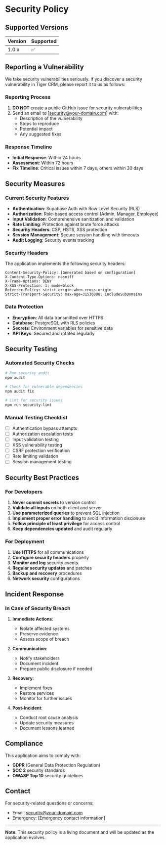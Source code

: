 # Security Policy

## Supported Versions

| Version | Supported          |
| ------- | ------------------ |
| 1.0.x   | :white_check_mark: |

## Reporting a Vulnerability

We take security vulnerabilities seriously. If you discover a security vulnerability in Tiger CRM, please report it to us as follows:

### Reporting Process

1. **DO NOT** create a public GitHub issue for security vulnerabilities
2. Send an email to [security@your-domain.com] with:
   - Description of the vulnerability
   - Steps to reproduce
   - Potential impact
   - Any suggested fixes

### Response Timeline

- **Initial Response**: Within 24 hours
- **Assessment**: Within 72 hours  
- **Fix Timeline**: Critical issues within 7 days, others within 30 days

## Security Measures

### Current Security Features

- **Authentication**: Supabase Auth with Row Level Security (RLS)
- **Authorization**: Role-based access control (Admin, Manager, Employee)
- **Input Validation**: Comprehensive sanitization and validation
- **Rate Limiting**: Protection against brute force attacks
- **Security Headers**: CSP, HSTS, XSS protection
- **Session Management**: Secure session handling with timeouts
- **Audit Logging**: Security events tracking

### Security Headers

The application implements the following security headers:

```
Content-Security-Policy: [Generated based on configuration]
X-Content-Type-Options: nosniff
X-Frame-Options: DENY
X-XSS-Protection: 1; mode=block
Referrer-Policy: strict-origin-when-cross-origin
Strict-Transport-Security: max-age=31536000; includeSubDomains
```

### Data Protection

- **Encryption**: All data transmitted over HTTPS
- **Database**: PostgreSQL with RLS policies
- **Secrets**: Environment variables for sensitive data
- **API Keys**: Secured and rotated regularly

## Security Testing

### Automated Security Checks

```bash
# Run security audit
npm audit

# Check for vulnerable dependencies
npm audit fix

# Lint for security issues
npm run security-lint
```

### Manual Testing Checklist

- [ ] Authentication bypass attempts
- [ ] Authorization escalation tests
- [ ] Input validation testing
- [ ] XSS vulnerability testing
- [ ] CSRF protection verification
- [ ] Rate limiting validation
- [ ] Session management testing

## Security Best Practices

### For Developers

1. **Never commit secrets** to version control
2. **Validate all inputs** on both client and server
3. **Use parameterized queries** to prevent SQL injection
4. **Implement proper error handling** to avoid information disclosure
5. **Follow principle of least privilege** for access control
6. **Keep dependencies updated** and audit regularly

### For Deployment

1. **Use HTTPS** for all communications
2. **Configure security headers** properly
3. **Monitor and log** security events
4. **Regular security updates** and patches
5. **Backup and recovery** procedures
6. **Network security** configurations

## Incident Response

### In Case of Security Breach

1. **Immediate Actions**:
   - Isolate affected systems
   - Preserve evidence
   - Assess scope of breach

2. **Communication**:
   - Notify stakeholders
   - Document incident
   - Prepare public disclosure if needed

3. **Recovery**:
   - Implement fixes
   - Restore services
   - Monitor for further issues

4. **Post-Incident**:
   - Conduct root cause analysis
   - Update security measures
   - Document lessons learned

## Compliance

This application aims to comply with:

- **GDPR** (General Data Protection Regulation)
- **SOC 2** security standards
- **OWASP Top 10** security guidelines

## Contact

For security-related questions or concerns:
- Email: security@your-domain.com
- Emergency: [Emergency contact information]

---

**Note**: This security policy is a living document and will be updated as the application evolves.